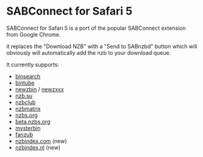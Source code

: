 SABConnect for Safari 5
=====================

SABConnect for Safari 5 is a port of the popular SABConnect extension from Google Chrome.

it replaces the "Download NZB" with a "Send to SABnzbd" button which will obviously will automatically add the nzb to your download queue.

It currently supports:

- [binsearch](http://www.binsearch.info)
- [bintube](http://www.bintube.com)
- [newzbin](http://www.newzbin.com) / [newzxxx](http://www.newzxxx.com)
- [nzb.su](http://www.nzb.su)
- [nzbclub](http://www.nzbclub.com)
- [nzbmatrix](http://www.nzbmatrix.com)
- [nzbs.org](http://www.nzbs.org)
- [beta.nzbs.org](http://beta.nzbs.org)
- [mysterbin](http://mysterbin.com)
- [fanzub](http://fanzub.com)
- [nzbindex.com](http://nzbindex.com) (new)
- [nzbindex.nl](nzbindex.nl) (new)